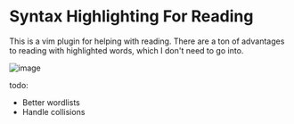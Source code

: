 # Syntax Highlighting For Reading

This is a vim plugin for helping with reading. There are a ton of advantages to reading with highlighted words, which I don't need to go into.

![image](https://user-images.githubusercontent.com/64992493/225433835-a54b410a-99e2-42b0-9750-8f491a084921.png)

todo:
  - Better wordlists
  - Handle collisions
